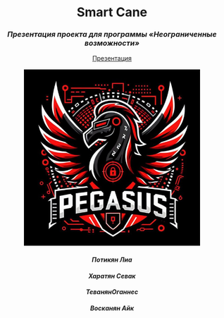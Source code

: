 <div align="center">
<h1>Smart Cane</h1>
<h3><i>Презентация проекта для программы «Неограниченные возможности»</i></h3>
    <a href="https://github.com/L101111/smartcaneproject/blob/main/SmartCane.pptx">Презентация</a>
    </br>
        </br>
<img src="logo.jpg" width="400px">
  <h4><i>Потикян Лиа</i></h4>
  <h4><i>Харатян Севак</i></h4>
    <h4><i>ТеванянОганнес</i></h4>
      <h4><i>Восканян Айк</i></h4>
</div>


